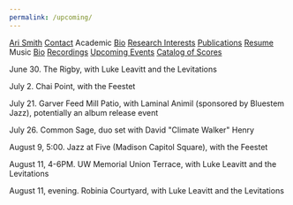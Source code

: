 ```yaml
---
permalink: /upcoming/
---
```


<div class="sidenav">
  <a href="../">Ari Smith</a>
  <a href="../contact">Contact</a>
  <atitle>Academic</atitle>
  <a href="../academic-bio"><asub>Bio</asub></a>
  <a href="../research-interests"><asub>Research Interests</asub></a>
  <a href="../publications"><asub>Publications</asub></a>
  <a href="../Ari Smith Resume as of 2022-02-11.pdf" download><asub>Resume</asub></a>
  <atitle>Music</atitle>
  <a href="../music-bio"><asub>Bio</asub></a>
  <a href="../recordings"><asub>Recordings</asub></a>
  <a href="../upcoming"><asub>Upcoming Events</asub></a>
  <a href="../catalog-of-works"><asub>Catalog of Scores</asub></a>
</div>

June 30. The Rigby, with Luke Leavitt and the Levitations

July 2. Chai Point, with the Feestet

July 21. Garver Feed Mill Patio, with Laminal Animil (sponsored by Bluestem Jazz), potentially an album release event

July 26. Common Sage, duo set with David "Climate Walker" Henry

August 9, 5:00. Jazz at Five (Madison Capitol Square), with the Feestet

August 11, 4-6PM. UW Memorial Union Terrace, with Luke Leavitt and the Levitations

August 11, evening. Robinia Courtyard, with Luke Leavitt and the Levitations
